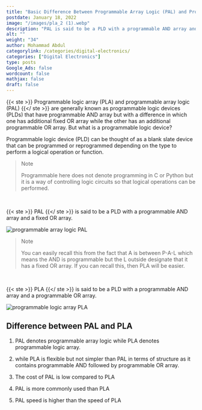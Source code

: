 ```yaml
---
title: "Basic Difference Between Programmable Array Logic (PAL) and Programmable Logic Array (PLA)"
postdate: January 18, 2022
image: "/images/pla_2 (1).webp"
description: "PAL is said to be a PLD with a programmable AND array and a fixed OR array while PLA is said to be a PLD with a programmable AND array and a programmable OR array. "
alt: ""
weight: "34"
author: Mohammad Abdul
categorylink: /categories/digital-electronics/
categories: ["Digital Electronics"]
type: posts
Google_Ads: false
wordcount: false
mathjax: false
draft: false
---
```


{{< ste >}} Programmable logic array (PLA) and programmable array logic (PAL) {{</ ste >}} are generally known as programmable logic devices (PLDs) that have programmable AND array but with a difference in which one has additional fixed OR array while the other has an additional programmable OR array. But what is a programmable logic device?

Programmable logic device (PLD) can be thought of as a blank slate device that can be programmed or reprogrammed depending on the type to perform a logical operation or function.

<blockquote class="blockquote">
<p class="little-nugget">Note</p>
<p class="quote-text">Programmable here does not denote programming in C or Python but it is a way of controlling logic circuits so that logical operations can be performed.</p></blockquote>
<br>

{{< ste >}} PAL {{</ ste >}} is said to be a PLD with a programmable AND array and a fixed OR array.

<img loading="lazy" src="/images/pla_1 (1).webp" alt="programmable array logic PAL">

<blockquote class="blockquote">
<p class="little-nugget">Note</p>
<p class="quote-text">You can easily recall this from the fact that A is between P-A-L which means the AND is programmable but the L outside designate that it has a fixed OR array. If you can recall this, then PLA will be easier.</p></blockquote>
<br>

{{< ste >}} PLA {{</ ste >}} is said to be a PLD with a programmable AND array and a programmable OR array.

<img loading="lazy" src="/images/pla_2 (1).webp" alt="programmable logic array PLA">

## Difference between PAL and PLA

1. PAL denotes programmable array logic while PLA denotes programmable logic array.

2. while PLA is flexible but not simpler than PAL in terms of structure as it contains programmable AND followed by programmable OR array.

3. The cost of PAL is low compared to PLA

4. PAL is more commonly used than PLA

5. PAL speed is higher than the speed of PLA

